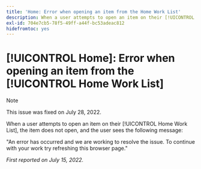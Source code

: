 ```yaml
---
title: 'Home: Error when opening an item from the Home Work List'
description: When a user attempts to open an item on their [!UICONTROL Home Work] List, the item does not open, and the user sees an error message.
exl-id: 704e7cb5-78f5-49ff-a44f-bc53adeac812
hidefromtoc: yes
---
```

# [!UICONTROL Home]: Error when opening an item from the [!UICONTROL Home Work List]

>[!NOTE]
>
>This issue was fixed on July 28, 2022.

When a user attempts to open an item on their [!UICONTROL Home Work List], the item does not open, and the user sees the following message:

"An error has occurred and we are working to resolve the issue. To continue with your work try refreshing this browser page."

_First reported on July 15, 2022._
